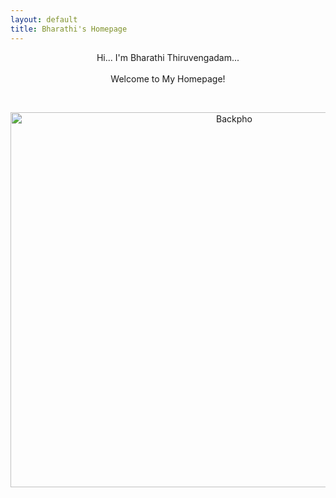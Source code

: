 ```yaml
---
layout: default
title: Bharathi's Homepage
---
```

 <p align="center"> 
Hi... I'm Bharathi Thiruvengadam... <br /> <br /> Welcome to My Homepage!
 </p>

<br />
<p align="center">
 <img src="Backpho.png" alt="Backpho" width="700" height="600"/>
 </p>

